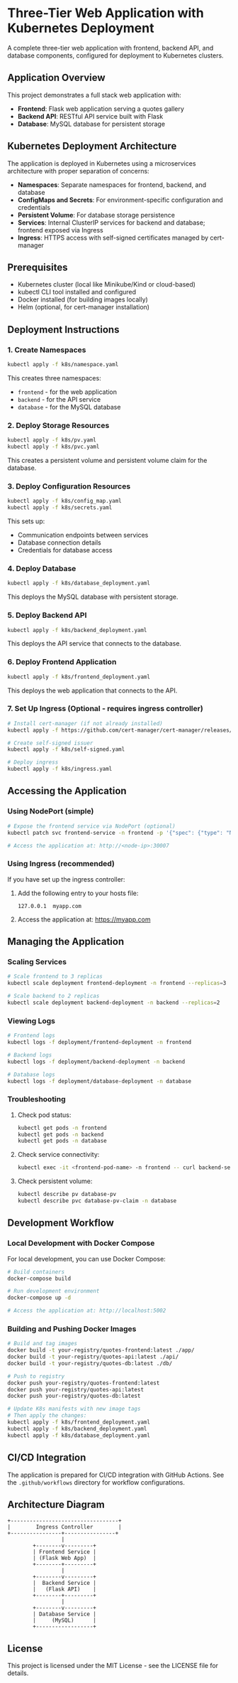 # Three-Tier Web Application with Kubernetes Deployment

A complete three-tier web application with frontend, backend API, and database components, configured for deployment to Kubernetes clusters.


## Application Overview

This project demonstrates a full stack web application with:

- **Frontend**: Flask web application serving a quotes gallery
- **Backend API**: RESTful API service built with Flask
- **Database**: MySQL database for persistent storage

## Kubernetes Deployment Architecture

The application is deployed in Kubernetes using a microservices architecture with proper separation of concerns:

- **Namespaces**: Separate namespaces for frontend, backend, and database
- **ConfigMaps and Secrets**: For environment-specific configuration and credentials
- **Persistent Volume**: For database storage persistence
- **Services**: Internal ClusterIP services for backend and database; frontend exposed via Ingress
- **Ingress**: HTTPS access with self-signed certificates managed by cert-manager

## Prerequisites

- Kubernetes cluster (local like Minikube/Kind or cloud-based)
- kubectl CLI tool installed and configured
- Docker installed (for building images locally)
- Helm (optional, for cert-manager installation)

## Deployment Instructions

### 1. Create Namespaces

```bash
kubectl apply -f k8s/namespace.yaml
```

This creates three namespaces:
- `frontend` - for the web application
- `backend` - for the API service
- `database` - for the MySQL database

### 2. Deploy Storage Resources

```bash
kubectl apply -f k8s/pv.yaml
kubectl apply -f k8s/pvc.yaml
```

This creates a persistent volume and persistent volume claim for the database.

### 3. Deploy Configuration Resources

```bash
kubectl apply -f k8s/config_map.yaml
kubectl apply -f k8s/secrets.yaml
```

This sets up:
- Communication endpoints between services
- Database connection details
- Credentials for database access

### 4. Deploy Database

```bash
kubectl apply -f k8s/database_deployment.yaml
```

This deploys the MySQL database with persistent storage.

### 5. Deploy Backend API

```bash
kubectl apply -f k8s/backend_deployment.yaml
```

This deploys the API service that connects to the database.

### 6. Deploy Frontend Application

```bash
kubectl apply -f k8s/frontend_deployment.yaml
```

This deploys the web application that connects to the API.

### 7. Set Up Ingress (Optional - requires ingress controller)

```bash
# Install cert-manager (if not already installed)
kubectl apply -f https://github.com/cert-manager/cert-manager/releases/download/v1.9.1/cert-manager.yaml

# Create self-signed issuer
kubectl apply -f k8s/self-signed.yaml

# Deploy ingress
kubectl apply -f k8s/ingress.yaml
```

## Accessing the Application

### Using NodePort (simple)

```bash
# Expose the frontend service via NodePort (optional)
kubectl patch svc frontend-service -n frontend -p '{"spec": {"type": "NodePort", "ports": [{"port": 5002, "nodePort": 30007}]}}'

# Access the application at: http://<node-ip>:30007
```

### Using Ingress (recommended)

If you have set up the ingress controller:

1. Add the following entry to your hosts file:
   ```
   127.0.0.1  myapp.com
   ```

2. Access the application at: https://myapp.com

## Managing the Application

### Scaling Services

```bash
# Scale frontend to 3 replicas
kubectl scale deployment frontend-deployment -n frontend --replicas=3

# Scale backend to 2 replicas
kubectl scale deployment backend-deployment -n backend --replicas=2
```

### Viewing Logs

```bash
# Frontend logs
kubectl logs -f deployment/frontend-deployment -n frontend

# Backend logs
kubectl logs -f deployment/backend-deployment -n backend

# Database logs
kubectl logs -f deployment/database-deployment -n database
```

### Troubleshooting

1. Check pod status:
   ```bash
   kubectl get pods -n frontend
   kubectl get pods -n backend
   kubectl get pods -n database
   ```

2. Check service connectivity:
   ```bash
   kubectl exec -it <frontend-pod-name> -n frontend -- curl backend-service.backend.svc.cluster.local:5001/health
   ```

3. Check persistent volume:
   ```bash
   kubectl describe pv database-pv
   kubectl describe pvc database-pv-claim -n database
   ```

## Development Workflow

### Local Development with Docker Compose

For local development, you can use Docker Compose:

```bash
# Build containers
docker-compose build

# Run development environment
docker-compose up -d

# Access the application at: http://localhost:5002
```

### Building and Pushing Docker Images

```bash
# Build and tag images
docker build -t your-registry/quotes-frontend:latest ./app/
docker build -t your-registry/quotes-api:latest ./api/
docker build -t your-registry/quotes-db:latest ./db/

# Push to registry
docker push your-registry/quotes-frontend:latest
docker push your-registry/quotes-api:latest
docker push your-registry/quotes-db:latest

# Update K8s manifests with new image tags
# Then apply the changes:
kubectl apply -f k8s/frontend_deployment.yaml
kubectl apply -f k8s/backend_deployment.yaml
kubectl apply -f k8s/database_deployment.yaml
```

## CI/CD Integration

The application is prepared for CI/CD integration with GitHub Actions. See the `.github/workflows` directory for workflow configurations.

## Architecture Diagram

```
+----------------------------------+
|        Ingress Controller        |
+----------------+----------------+
                 |
        +--------v---------+
        | Frontend Service |
        | (Flask Web App)  |
        +--------+---------+
                 |
        +--------v---------+
        |  Backend Service |
        |   (Flask API)    |
        +--------+---------+
                 |
        +--------v---------+
        | Database Service |
        |     (MySQL)      |
        +------------------+
```

## License

This project is licensed under the MIT License - see the LICENSE file for details.